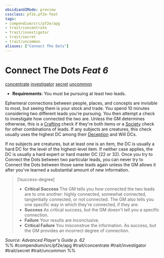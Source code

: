 ```yaml
---
obsidianUIMode: preview
cssclass: pf2e,pf2e-feat
tags:
- compendium/src/pf2e/apg
- trait/concentrate
- trait/investigator
- trait/secret
- trait/uncommon
aliases: ["Connect The Dots"]
---
```

# Connect The Dots  *Feat 6*  
[concentrate](rules/traits/concentrate.md)  [investigator](rules/traits/investigator-apg.md)  [secret](rules/traits/secret.md)  [uncommon](rules/traits/uncommon.md)  

- **Requirements**: You must be pursuing at least two leads.

Ephemeral connections between people, places, and concepts are invisible to most, but seeing them is your stock and trade. You spend 10 minutes considering two different leads you're pursuing. You then attempt a check to investigate how connected the two are. Unless the GM determines otherwise, this is a [Crafting](compendium/skills.md#Crafting) check if they're both items or a [Society](compendium/skills.md#Society) check for other combinations of leads. If any subjects are creatures, this check usually uses the highest DC among their [Deception](compendium/skills.md#Deception) and Will DCs.

If no subjects are creatures, but at least one is an item, the DC is usually a hard DC for the level of the highest-level item. If neither case applies, the DC is usually a hard expert or hard master DC (22 or 32). Once you try to Connect the Dots between two particular leads, you can never try to Connect the Dots between those same leads again unless the GM allows it after you've learned a substantial amount of new information.

> [!success-degree] 
> - **Critical Success** The GM tells you how connected the two leads are to one another: highly connected, somewhat connected, tangentially connected, or not connected. The GM also tells you one specific way in which they're connected, if they are.
> - **Success** As critical success, but the GM doesn't tell you a specific connection.
> - **Failure** Your results are inconclusive.
> - **Critical Failure** You misconstrue the information. As success, but the GM provides an incorrect degree of connection.

*Source: Advanced Player's Guide p. 62*  
%% #compendium/src/pf2e/apg #trait/concentrate #trait/investigator #trait/secret #trait/uncommon %%
